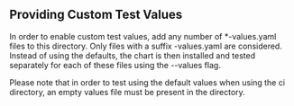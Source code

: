 ## Providing Custom Test Values

In order to enable custom test values, add any number of *-values.yaml files to this directory. Only files with a suffix -values.yaml are considered. Instead of using the defaults, the chart is then installed and tested separately for each of these files using the --values flag.

Please note that in order to test using the default values when using the ci directory, an empty values file must be present in the directory.
